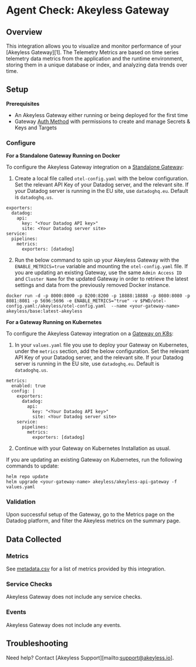 # Agent Check: Akeyless Gateway

## Overview

This integration allows you to visualize and monitor performance of your [Akeyless Gateway][1]. The Telemetry Metrics are based on time series telemetry data metrics from the application and the runtime environment, storing them in a unique database or index, and analyzing data trends over time.

## Setup

**Prerequisites**
- An Akeyless Gateway either running or being deployed for the first time
- Gateway [Auth Method](https://docs.akeyless.io/docs/advance-gw-docker-configuration#authentication) with permissions to create and manage Secrets & Keys and Targets

### Configure

**For a Standalone Gateway Running on Docker**

To configure the Akeyless Gateway integration on a [Standalone Gateway](https://docs.akeyless.io/docs/install-and-configure-the-gateway):

1. Create a local file called `otel-config.yaml` with the below configuration. Set the relevant API Key of your Datadog server, and the relevant site. If your Datadog server is running in the EU site, use `datadoghq.eu`. Default is `datadoghq.us`.

```
exporters:
  datadog:
    api:
      key: "<Your Datadog API key>"
      site: <Your Datadog server site>
service:
  pipelines:
    metrics:
      exporters: [datadog]
```

2. Run the below command to spin up your Akeyless Gateway with the `ENABLE_METRICS=true` variable and mounting the `otel-config.yaml` file. If you are updating an existing Gateway, use the same `Admin Access ID` and `Cluster Name` for the updated Gateway in order to retrieve the latest settings and data from the previously removed Docker instance.

```
docker run -d -p 8000:8000 -p 8200:8200 -p 18888:18888 -p 8080:8080 -p 8081:8081 -p 5696:5696 -e ENABLE_METRICS="true" -v $PWD/otel-config.yaml:/akeyless/otel-config.yaml  --name <your-gateway-name> akeyless/base:latest-akeyless
```

**For a Gateway Running on Kubernetes**

To configure the Akeyless Gateway integration on a [Gateway on K8s](https://docs.akeyless.io/docs/gateway-k8s):

1. In your `values.yaml` file you use to deploy your Gateway on Kubernetes, under the `metrics` section, add the below configuration. Set the relevant API Key of your Datadog server, and the relevant site. If your Datadog server is running in the EU site, use `datadoghq.eu`. Default is `datadoghq.us`.

```
metrics:
  enabled: true  
  config: |
    exporters:    
      datadog:
        api:
          key: "<Your Datadog API key>"
          site: <Your Datadog server site>         
    service:
      pipelines:
        metrics:
          exporters: [datadog]
```

2. Continue with your Gateway on Kubernetes Installation as usual.

If you are updating an existing Gateway on Kubernetes, run the following commands to update:

```
helm repo update
helm upgrade <your-gateway-name> akeyless/akeyless-api-gateway -f values.yaml
```

### Validation

Upon successful setup of the Gateway, go to the Metrics page on the Datadog platform, and filter the Akeyless metrics on the summary page.

## Data Collected

### Metrics

See [metadata.csv](https://github.com/DataDog/integrations-extras/blob/master/akeyless_gateway/metadata.csv) for a list of metrics provided by this integration.

### Service Checks

Akeyless Gateway does not include any service checks.

### Events

Akeyless Gateway does not include any events.

## Troubleshooting

Need help? Contact [Akeyless Support][mailto:support@akeyless.io].
